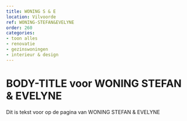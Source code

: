 ```yaml
---
title: WONING S & E
location: Vilvoorde
ref: WONING-STEFAN&EVELYNE
order: 260
categories:
- toon alles
- renovatie
- gezinswoningen
- interieur & design
---
```

# BODY-TITLE voor WONING STEFAN & EVELYNE

Dit is tekst voor op de pagina van WONING STEFAN & EVELYNE